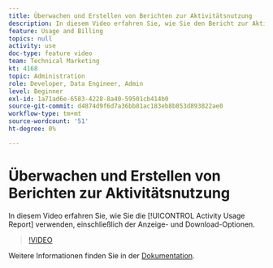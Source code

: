 ```yaml
---
title: Überwachen und Erstellen von Berichten zur Aktivitätsnutzung
description: In diesem Video erfahren Sie, wie Sie den Bericht zur Aktivitätsnutzung verwenden, einschließlich der Anzeige- und Download-Optionen.
feature: Usage and Billing
topics: null
activity: use
doc-type: feature video
team: Technical Marketing
kt: 4168
topic: Administration
role: Developer, Data Engineer, Admin
level: Beginner
exl-id: 1a71ad6e-6583-4228-8a40-59501cb414b0
source-git-commit: d4874d9f6d7a36bb81ac183eb8b853d893822ae0
workflow-type: tm+mt
source-wordcount: '51'
ht-degree: 0%

---
```


# Überwachen und Erstellen von Berichten zur Aktivitätsnutzung

In diesem Video erfahren Sie, wie Sie die [!UICONTROL Activity Usage Report] verwenden, einschließlich der Anzeige- und Download-Optionen.

>[!VIDEO](https://video.tv.adobe.com/v/33612/?quality=12&captions=ger)

Weitere Informationen finden Sie in der [Dokumentation](https://experienceleague.adobe.com/docs/audience-manager/user-guide/features/administration/activity-usage-reporting.html?lang=de).
